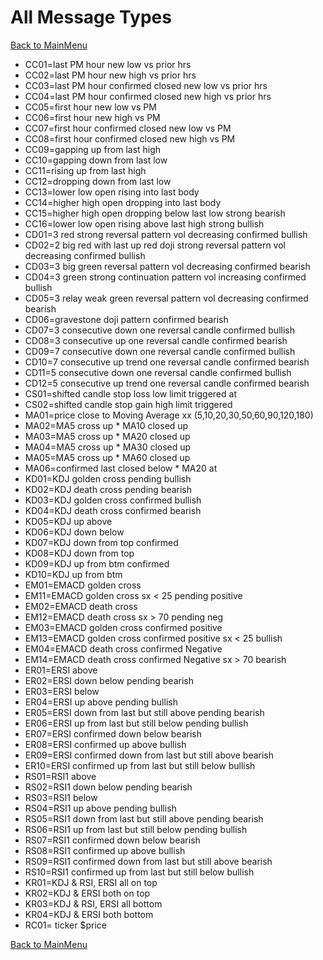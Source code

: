 
# All Message Types
[Back to MainMenu](/docs/helpmain.md)
* CC01=last PM hour new low vs prior hrs
* CC02=last PM hour new high vs prior hrs
* CC03=last PM hour confirmed closed new low vs prior hrs
* CC04=last PM hour confirmed closed new high vs prior hrs
* CC05=first hour new low vs PM
* CC06=first hour new high vs PM
* CC07=first hour confirmed closed new low vs PM
* CC08=first hour confirmed closed new high vs PM
* CC09=gapping up from last high
* CC10=gapping down from last low
* CC11=rising up from last high
* CC12=dropping down from last low
* CC13=lower low open rising into last body
* CC14=higher high open dropping into last body
* CC15=higher high open dropping below last low strong bearish 
* CC16=lower low open rising above last high strong bullish 
* CD01=3 red strong reversal pattern vol decreasing confirmed bullish 
* CD02=2 big red with last up red doji strong reversal pattern vol decreasing confirmed bullish 
* CD03=3 big green reversal pattern vol decreasing confirmed bearish 
* CD04=3 green strong continuation pattern vol increasing confirmed bullish 
* CD05=3 relay weak green reversal pattern vol decreasing confirmed bearish 
* CD06=gravestone doji pattern confirmed bearish 
* CD07=3 consecutive down one reversal candle confirmed bullish 
* CD08=3 consecutive up one reversal candle confirmed bearish 
* CD09=7 consecutive down one reversal candle confirmed bullish 
* CD10=7 consecutive up trend one reversal candle confirmed bearish 
* CD11=5 consecutive down one reversal candle confirmed bullish 
* CD12=5 consecutive up trend one reversal candle confirmed bearish 
* CS01=shifted candle stop loss low limit triggered at
* CS02=shifted candle stop gain high limit triggered  
* MA01=price close to Moving Average xx (5,10,20,30,50,60,90,120,180)
* MA02=MA5 cross up * MA10 closed up  
* MA03=MA5 cross up * MA20 closed up  
* MA04=MA5 cross up * MA30 closed up  
* MA05=MA5 cross up * MA60 closed up  
* MA06=confirmed last closed below * MA20 at
* KD01=KDJ golden cross pending bullish 
* KD02=KDJ death cross pending bearish 
* KD03=KDJ golden cross confirmed bullish 
* KD04=KDJ death cross confirmed bearish 
* KD05=KDJ up above 
* KD06=KDJ down below 
* KD07=KDJ down from top confirmed
* KD08=KDJ down from top
* KD09=KDJ up from btm confirmed
* KD10=KDJ up from btm
* EM01=EMACD golden cross 
* EM11=EMACD golden cross sx < 25 pending positive
* EM02=EMACD death cross 
* EM12=EMACD death cross sx > 70 pending neg
* EM03=EMACD golden cross confirmed positive 
* EM13=EMACD golden cross confirmed positive sx < 25 bullish
* EM04=EMACD death cross confirmed Negative 
* EM14=EMACD death cross confirmed Negative sx > 70 bearish
* ER01=ERSI above 
* ER02=ERSI down below pending bearish 
* ER03=ERSI below 
* ER04=ERSI up above pending bullish 
* ER05=ERSI down from last but still above pending bearish 
* ER06=ERSI up from last but still below pending bullish 
* ER07=ERSI confirmed down below bearish 
* ER08=ERSI confirmed up above bullish 
* ER09=ERSI confirmed down from last but still above bearish 
* ER10=ERSI confirmed up from last but still below bullish 
* RS01=RSI1 above
* RS02=RSI1 down below pending bearish 
* RS03=RSI1 below
* RS04=RSI1 up above pending bullish 
* RS05=RSI1 down from last but still above pending bearish 
* RS06=RSI1 up from last but still below pending bullish 
* RS07=RSI1 confirmed down below bearish 
* RS08=RSI1 confirmed up above bullish 
* RS09=RSI1 confirmed down from last but still above bearish 
* RS10=RSI1 confirmed up from last but still below bullish 
* KR01=KDJ & RSI, ERSI all on top
* KR02=KDJ & ERSI both on top
* KR03=KDJ & RSI, ERSI all  bottom
* KR04=KDJ & ERSI both  bottom
* RC01= ticker $price

[Back to MainMenu](/docs/helpmain.md)